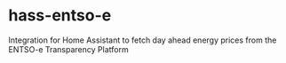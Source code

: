# hass-entso-e
 Integration for Home Assistant to fetch day ahead energy prices from the ENTSO-e Transparency Platform
